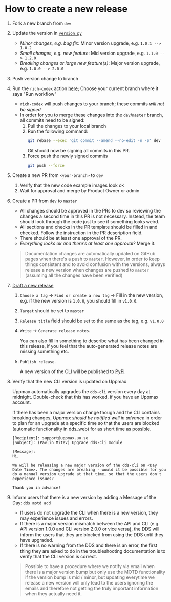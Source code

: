 # How to create a new release

1. Fork a new branch from `dev`
2. Update the version in [`version.py`](../../dds_cli/version.py)
    - _Minor changes, e.g. bug fix_: Minor version upgrade, e.g. `1.0.1 --> 1.0.2`
    - _Small changes, e.g. new feature_: Mid version upgrade, e.g. `1.1.0 --> 1.2.0`
    - _Breaking changes or large new feature(s)_: Major version upgrade, e.g. `1.0.0 --> 2.0.0` 
3. Push version change to branch
4. Run the `rich-codex` action [here](https://github.com/ScilifelabDataCentre/dds_cli/actions/workflows/rich-codex-cli.yml); Choose your current branch where it says "Run workflow"
    - `rich-codex` will push changes to your branch; these commits _will not be signed_
    - In order for you to merge these changes into the `dev`/`master` branch, all commits need to be signed:
        1. Pull the changes to your local branch
        2. Run the following command: 
            ```bash
            git rebase --exec 'git commit --amend --no-edit -n -S' dev
            ```
            Git should now be signing all commits in this PR. 
        3. Force push the newly signed commits
            ```bash
            git push --force
            ```
5. Create a new PR from `<your-branch>` to `dev`
    1. Verify that the new code example images look ok
    2. Wait for approval and merge by Product Owner or admin
6. Create a PR from `dev` to `master`
    - All changes should be approved in the PRs to dev so reviewing the changes a second time in this PR is not necessary. Instead, the team should look through the code just to see if something looks weird. 
    - All sections and checks in the PR template should be filled in and checked. Follow the instruction in the PR description field.
    - There should be at least one approval of the PR. 
    - _Everything looks ok and there's at least one approval?_ Merge it.

    > Documentation changes are automatically updated on GitHub pages when there's a push to `master`. However, in order to keep things consistent and to avoid confusion with the versions, always release a new version when changes are pushed to `master` (assuming all the changes have been verified)
7. [Draft a new release](https://github.com/ScilifelabDataCentre/dds_cli/releases)
    1. `Choose a tag` &rarr; `Find or create a new tag` &rarr; Fill in the new version, e.g. if the new version is `1.0.0`, you should fill in `v1.0.0`. 
    2. `Target` should be set to `master`
    3. `Release title` field should be set to the same as the tag, e.g. `v1.0.0`
    4. `Write` &rarr; `Generate release notes`. 
        
        You can also fill in something to describe what has been changed in this release, if you feel that the auto-generated release notes are missing something etc. 

    5. `Publish release`. 
        
        A new version of the CLI will be published to [PyPi](https://pypi.org/project/dds-cli/)

8. Verify that the new CLI version is updated on Uppmax

    Uppmax automatically upgrades the `dds-cli` version every day at midnight. Double-check that this has worked, if you have an Uppmax account.

    If there has been a major version change though and the CLI contains breaking changes, _Uppmax should be notified well in advance_ in order to plan for an upgrade at a specific time so that the users are blocked (automatic functionality in dds_web) for as short time as possible.

    ```
    [Recipient]: support@uppmax.uu.se
    [Subject]: (Pavlin Mitev) Upgrade dds-cli module
   
    [Message]:
    Hi,

    We will be releasing a new major version of the dds-cli on <Day Date Time>. The changes are breaking - would it be possible for you do a manual version upgrade at that time, so that the users don't experience issues? 

    Thank you in advance! 
    ```

9. Inform users that there is a new version by adding a Message of the Day: `dds motd add`

    - If users do not upgrade the CLI when there is a new version, they may experience issues and errors. 
    - If there is a major version mismatch between the API and CLI (e.g. API version 1.0.0 and CLI version 2.0.0 or vice versa), the DDS will inform the users that they are blocked from using the DDS until they have upgraded. 
    - If there is no warning from the DDS and there is an error, the first thing they are asked to do in the troubleshooting documentation is to verify that the CLI version is correct.

    > Possible to have a procedure where we notify via email when there is a major version bump but only use the MOTD functionality if the version bump is mid / minor, but updating everytime we release a new version will only lead to the users ignoring the emails and therefore not getting the truly important information when they actually need it. 
  

